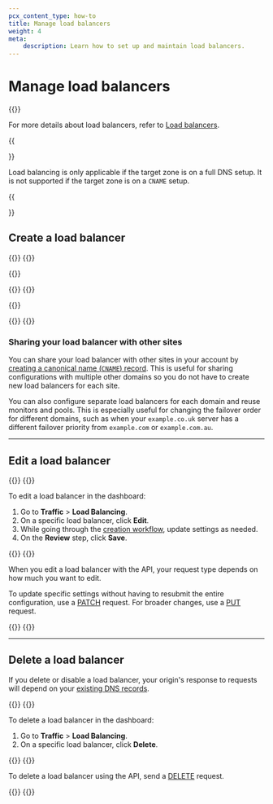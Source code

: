 ```yaml
---
pcx_content_type: how-to
title: Manage load balancers
weight: 4
meta:
    description: Learn how to set up and maintain load balancers.
---
```


# Manage load balancers

{{<render file="_load-balancer-definition.md">}}
<br/>

For more details about load balancers, refer to [Load balancers](/load-balancing/understand-basics/load-balancers/).

{{<Aside type="note">}}

Load balancing is only applicable if the target zone is on a full DNS setup. It is not supported if the target zone is on a `CNAME` setup.

{{</Aside>}}

## Create a load balancer

{{<tabs labels="Dashboard | API">}}
{{<tab label="dashboard" no-code="true">}}
 
{{<render file="_load-balancer-create.md">}}
 
{{</tab>}}
{{<tab label="api" no-code="true">}}
 
{{<render file="_load-balancer-create-api.md">}}
 
{{</tab>}}
{{</tabs>}}

### Sharing your load balancer with other sites

You can share your load balancer with other sites in your account by [creating a canonical name (`CNAME`) record](/dns/manage-dns-records/how-to/create-dns-records/). This is useful for sharing configurations with multiple other domains so you do not have to create new load balancers for each site.

You can also configure separate load balancers for each domain and reuse monitors and pools. This is especially useful for changing the failover order for different domains, such as when your `example.co.uk` server has a different failover priority from `example.com` or `example.com.au`.

---

## Edit a load balancer

{{<tabs labels="Dashboard | API">}}
{{<tab label="dashboard" no-code="true">}}
 
To edit a load balancer in the dashboard:

1.  Go to **Traffic** > **Load Balancing**.
2.  On a specific load balancer, click **Edit**.
3.  While going through the [creation workflow](#create-a-load-balancer), update settings as needed.
4.  On the **Review** step, click **Save**.
 
{{</tab>}}
{{<tab label="api" no-code="true">}}
 
When you edit a load balancer with the API, your request type depends on how much you want to edit.

To update specific settings without having to resubmit the entire configuration, use a [PATCH](/api/operations/load-balancers-patch-load-balancer) request. For broader changes, use a [PUT](/api/operations/load-balancers-update-load-balancer) request.
 
{{</tab>}}
{{</tabs>}}

---

## Delete a load balancer

If you delete or disable a load balancer, your origin's response to requests will depend on your [existing DNS records](/load-balancing/reference/dns-records/#disabling-a-load-balancer).

{{<tabs labels="Dashboard | API">}}
{{<tab label="dashboard" no-code="true">}}
 
To delete a load balancer in the dashboard:

1.  Go to **Traffic** > **Load Balancing**.
2.  On a specific load balancer, click **Delete**.
 
{{</tab>}}
{{<tab label="api" no-code="true">}}
 
To delete a load balancer using the API, send a [DELETE](/api/operations/load-balancers-delete-load-balancer) request.
 
{{</tab>}}
{{</tabs>}}